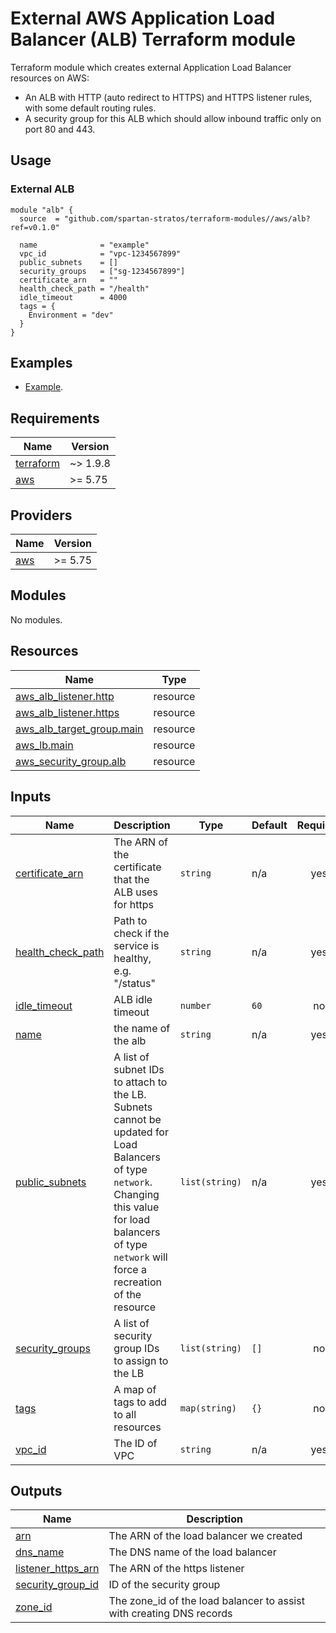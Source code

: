# External AWS Application Load Balancer (ALB) Terraform module
Terraform module which creates external Application Load Balancer resources on AWS:
- An ALB with HTTP (auto redirect to HTTPS) and HTTPS listener rules, with some default routing rules.
- A security group for this ALB which should allow inbound traffic only on port 80 and 443.

## Usage
### External ALB
```hcl
module "alb" {
  source  = "github.com/spartan-stratos/terraform-modules//aws/alb?ref=v0.1.0"

  name              = "example"
  vpc_id            = "vpc-1234567899"
  public_subnets    = [] 
  security_groups   = ["sg-1234567899"]
  certificate_arn   = ""
  health_check_path = "/health"
  idle_timeout      = 4000
  tags = {
    Environment = "dev"
  }
}

```

## Examples
- [Example](./examples/external-alb/).

<!-- BEGIN_TF_DOCS -->
## Requirements

| Name | Version |
|------|---------|
| <a name="requirement_terraform"></a> [terraform](#requirement\_terraform) | ~> 1.9.8 |
| <a name="requirement_aws"></a> [aws](#requirement\_aws) | >= 5.75 |

## Providers

| Name | Version |
|------|---------|
| <a name="provider_aws"></a> [aws](#provider\_aws) | >= 5.75 |

## Modules

No modules.

## Resources

| Name | Type |
|------|------|
| [aws_alb_listener.http](https://registry.terraform.io/providers/hashicorp/aws/latest/docs/resources/alb_listener) | resource |
| [aws_alb_listener.https](https://registry.terraform.io/providers/hashicorp/aws/latest/docs/resources/alb_listener) | resource |
| [aws_alb_target_group.main](https://registry.terraform.io/providers/hashicorp/aws/latest/docs/resources/alb_target_group) | resource |
| [aws_lb.main](https://registry.terraform.io/providers/hashicorp/aws/latest/docs/resources/lb) | resource |
| [aws_security_group.alb](https://registry.terraform.io/providers/hashicorp/aws/latest/docs/resources/security_group) | resource |

## Inputs

| Name | Description | Type | Default | Required |
|------|-------------|------|---------|:--------:|
| <a name="input_certificate_arn"></a> [certificate\_arn](#input\_certificate\_arn) | The ARN of the certificate that the ALB uses for https | `string` | n/a | yes |
| <a name="input_health_check_path"></a> [health\_check\_path](#input\_health\_check\_path) | Path to check if the service is healthy, e.g. "/status" | `string` | n/a | yes |
| <a name="input_idle_timeout"></a> [idle\_timeout](#input\_idle\_timeout) | ALB idle timeout | `number` | `60` | no |
| <a name="input_name"></a> [name](#input\_name) | the name of the alb | `string` | n/a | yes |
| <a name="input_public_subnets"></a> [public\_subnets](#input\_public\_subnets) | A list of subnet IDs to attach to the LB. Subnets cannot be updated for Load Balancers of type `network`. Changing this value for load balancers of type `network` will force a recreation of the resource | `list(string)` | n/a | yes |
| <a name="input_security_groups"></a> [security\_groups](#input\_security\_groups) | A list of security group IDs to assign to the LB | `list(string)` | `[]` | no |
| <a name="input_tags"></a> [tags](#input\_tags) | A map of tags to add to all resources | `map(string)` | `{}` | no |
| <a name="input_vpc_id"></a> [vpc\_id](#input\_vpc\_id) | The ID of VPC | `string` | n/a | yes |

## Outputs

| Name | Description |
|------|-------------|
| <a name="output_arn"></a> [arn](#output\_arn) | The ARN of the load balancer we created |
| <a name="output_dns_name"></a> [dns\_name](#output\_dns\_name) | The DNS name of the load balancer |
| <a name="output_listener_https_arn"></a> [listener\_https\_arn](#output\_listener\_https\_arn) | The ARN of the https listener |
| <a name="output_security_group_id"></a> [security\_group\_id](#output\_security\_group\_id) | ID of the security group |
| <a name="output_zone_id"></a> [zone\_id](#output\_zone\_id) | The zone\_id of the load balancer to assist with creating DNS records |
<!-- END_TF_DOCS -->